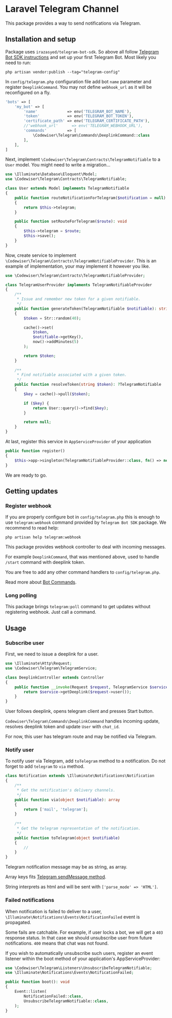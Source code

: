 # Laravel Telegram Channel

This package provides a way to send notifications via Telegram.

## Installation and setup

Package uses `irazasyed/telegram-bot-sdk`. So above all follow 
[Telegram Bot SDK 
instructions](https://telegram-bot-sdk.com/docs/getting-started/installation)
and set up your first Telegram Bot. Most likely you need to run:

    php artisan vendor:publish --tag="telegram-config"

In `config/telegram.php` configuration file add bot `name` parameter and 
register `DeeplinkCommand`. You may not define `webhook_url` as it will be 
reconfigured on a fly.

```php
'bots' => [
    'my_bot' => [
        'name'             => env('TELEGRAM_BOT_NAME'),
        'token'            => env('TELEGRAM_BOT_TOKEN'),
        'certificate_path' => env('TELEGRAM_CERTIFICATE_PATH'),
        //'webhook_url'      => env('TELEGRAM_WEBHOOK_URL'),
        'commands'         => [
            \Codewiser\Telegram\Commands\DeeplinkCommand::class
        ],
    ],
]
```

Next, implement `\Codewiser\Telegram\Contracts\TelegramNotifiable` to a 
`User` model. You might need to write a migration...

```php
use \Illuminate\Database\Eloquent\Model;
use \Codewiser\Telegram\Contracts\TelegramNotifiable;

class User extends Model implements TelegramNotifiable
{
    public function routeNotificationForTelegram($notification = null): mixed
    {
        return $this->telegram;
    }

    public function setRouteForTelegram($route): void
    {
        $this->telegram = $route;
        $this->save();
    }
}
```

Now, create service to implement 
`\Codewiser\Telegram\Contracts\TelegramNotifiableProvider`. This is an 
example of implementation, your may implement it however you like.

```php
use \Codewiser\Telegram\Contracts\TelegramNotifiableProvider;

class TelegramUserProvider implements TelegramNotifiableProvider
{
    /**
     * Issue and remember new token for a given notifiable.
     */
    public function generateToken(TelegramNotifiable $notifiable): string
    {
        $token = Str::random(40);

        cache()->set(
            $token,
            $notifiable->getKey(),
            now()->addMinutes(5)
        );

        return $token;
    }
    
    /**
     * Find notifiable associated with a given token.
     */
    public function resolveToken(string $token): ?TelegramNotifiable
    {
        $key = cache()->pull($token);

        if ($key) {
            return User::query()->find($key);
        }

        return null;
    }
}
```

At last, register this service in `AppServiceProvider` of your application

```php
public function register()
{
    $this->app->singleton(TelegramNotifiableProvider::class, fn() => new TelegramUserProvider);
}
```

We are ready to go.

## Getting updates

### Register webhook

If you are properly configure bot in `config/telegram.php` this is enough 
to use `telegram:webhook` command provided by `Telegram Bot SDK` 
package. We recommend to read help:

    php artisan help telegram:webhook

This package provides webhook controller to deal with incoming messages. 

For example `DeeplinkCommand`, that was 
mentioned above, used to handle `/start` command with deeplink token.

You are free to add any other command handlers to `config/telegram.php`.

Read more about 
[Bot Commands](https://telegram-bot-sdk.com/docs/guides/commands-system).

### Long polling

This package brings `telegram:poll` command to get updates without 
registering webhook. Just call a command.

## Usage

### Subscribe user

First, we need to issue a deeplink for a user.

```php
use \Illuminate\Http\Request;
use \Codewiser\Telegram\TelegramService;

class DeeplinkController extends Controller
{
    public function __invoke(Request $request, TelegramService $service) {
        return $service->getDeeplink($request->user());
    }
}
```

User follows deeplink, opens telegram client and presses Start button.

`Codewiser\Telegram\Commands\DeeplinkCommand` handles incoming update, 
resolves deeplink token and update `User` with `chat_id`.

For now, this user has telegram route and may be notified via Telegram.

### Notify user

To notify user via Telegram, add `toTelegram` method to a notification. Do 
not forget to add `telegram` to `via` method.

```php
class Notification extends \Illuminate\Notifications\Notification
{
    /**
     * Get the notification's delivery channels.
     */
    public function via(object $notifiable): array
    {
        return ['mail', 'telegram'];
    }
    
    /**
     * Get the telegram representation of the notification.
     */
    public function toTelegram(object $notifiable)
    {
        //
    }
}
```

Telegram notification message may be as string, as array.

Array keys fits [Telegram sendMessage 
method](https://core.telegram.org/bots/api#sendmessage).

String interprets as html and will be sent with `['parse_mode' => 'HTML']`.

### Failed notifications

When notification is failed to deliver to a user, 
`\Illuminate\Notifications\Events\NotificationFailed` event is propagated.

Some fails are catchable. For example, if user locks a bot, we will get a 
`403` response status. In that case we should unsubscribe user from future 
notifications. `400` means that chat was not found.

If  you wish to automatically unsubscribe such users, register an event listener
within the boot method of your application's AppServiceProvider:

```php
use \Codewiser\Telegram\Listeners\UnsubscribeTelegramNotifiable;
use \Illuminate\Notifications\Events\NotificationFailed;

public function boot(): void
{
    Event::listen(
        NotificationFailed::class,
        UnsubscribeTelegramNotifiable::class,
    );
}
```